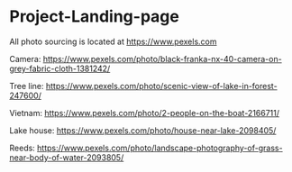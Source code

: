 # Project-Landing-page
All photo sourcing is located at https://www.pexels.com

Camera: https://www.pexels.com/photo/black-franka-nx-40-camera-on-grey-fabric-cloth-1381242/

Tree line: https://www.pexels.com/photo/scenic-view-of-lake-in-forest-247600/

Vietnam: https://www.pexels.com/photo/2-people-on-the-boat-2166711/

Lake house: https://www.pexels.com/photo/house-near-lake-2098405/

Reeds: https://www.pexels.com/photo/landscape-photography-of-grass-near-body-of-water-2093805/


